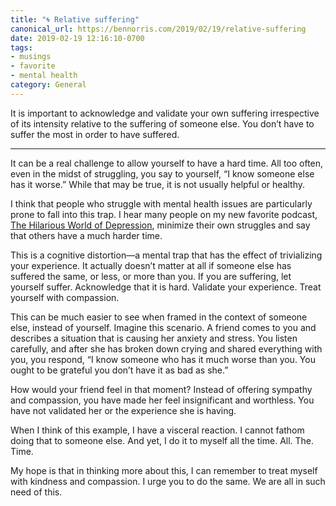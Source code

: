 ```yaml
---
title: "🌀 Relative suffering"
canonical_url: https://bennorris.com/2019/02/19/relative-suffering
date: 2019-02-19 12:16:10-0700
tags:
- musings
- favorite
- mental health
category: General
---
```


It is important to acknowledge and validate your own suffering irrespective of its intensity relative to the suffering of someone else. You don’t have to suffer the most in order to have suffered.

***

It can be a real challenge to allow yourself to have a hard time. All too often, even in the midst of struggling, you say to yourself, “I know someone else has it worse.” While that may be true, it is not usually helpful or healthy.

I think that people who struggle with mental health issues are particularly prone to fall into this trap. I hear many people on my new favorite podcast, [The Hilarious World of Depression](http://hilariousworld.org), minimize their own struggles and say that others have a much harder time.

This is a cognitive distortion—a mental trap that has the effect of trivializing your experience. It actually doesn’t matter at all if someone else has suffered the same, or less, or more than you. If you are suffering, let yourself suffer. Acknowledge that it is hard. Validate your experience. Treat yourself with compassion.

This can be much easier to see when framed in the context of someone else, instead of yourself. Imagine this scenario. A friend comes to you and describes a situation that is causing her anxiety and stress. You listen carefully, and after she has broken down crying and shared everything with you, you respond, “I know someone who has it much worse than you. You ought to be grateful you don’t have it as bad as she.”

How would your friend feel in that moment? Instead of offering sympathy and compassion, you have made her feel insignificant and worthless. You have not validated her or the experience she is having.

When I think of this example, I have a visceral reaction. I cannot fathom doing that to someone else. And yet, I do it to myself all the time. All. The. Time.

My hope is that in thinking more about this, I can remember to treat myself with kindness and compassion. I urge you to do the same. We are all in such need of this.